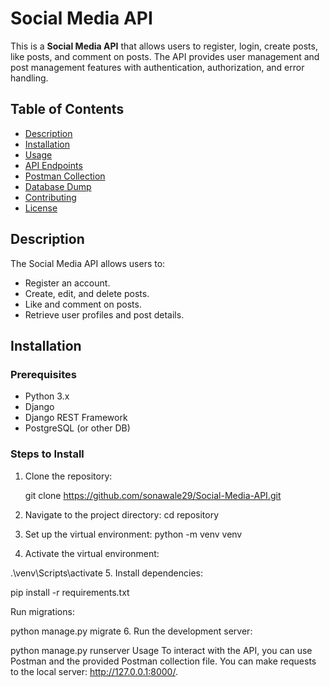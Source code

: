# Social Media API

This is a **Social Media API** that allows users to register, login, create posts, like posts, and comment on posts. The API provides user management and post management features with authentication, authorization, and error handling.

## Table of Contents

- [Description](#description)
- [Installation](#installation)
- [Usage](#usage)
- [API Endpoints](#api-endpoints)
- [Postman Collection](#postman-collection)
- [Database Dump](#database-dump)
- [Contributing](#contributing)
- [License](#license)

## Description

The Social Media API allows users to:
- Register an account.
- Create, edit, and delete posts.
- Like and comment on posts.
- Retrieve user profiles and post details.

## Installation

### Prerequisites

- Python 3.x
- Django
- Django REST Framework
- PostgreSQL (or other DB)

### Steps to Install

1. Clone the repository:
   
   git clone https://github.com/sonawale29/Social-Media-API.git

2. Navigate to the project directory:
cd repository
3. Set up the virtual environment:
python -m venv venv
4. Activate the virtual environment:

.\venv\Scripts\activate
5. Install dependencies:

pip install -r requirements.txt

Run migrations:

python manage.py migrate
6. Run the development server:

python manage.py runserver
Usage
To interact with the API, you can use Postman and the provided Postman collection file.
You can make requests to the local server: http://127.0.0.1:8000/.
